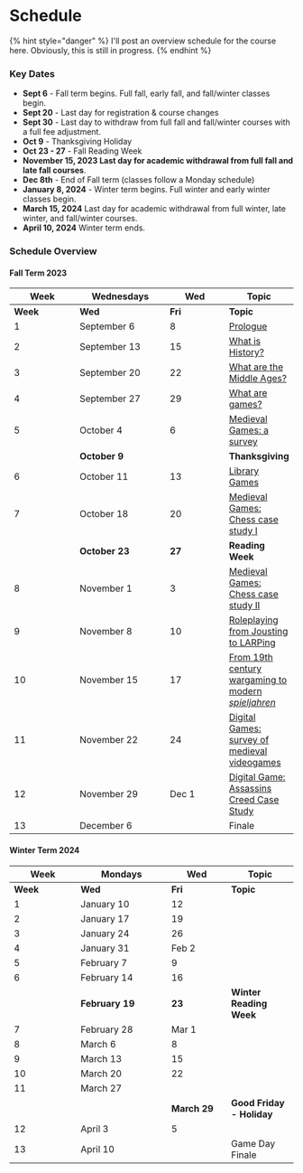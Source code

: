 # Schedule

{% hint style="danger" %}
I'll post an overview schedule for the course here. Obviously, this is still in progress.&#x20;
{% endhint %}

### Key Dates

* **Sept 6** - Fall term begins. Full fall, early fall, and fall/winter classes begin.
* **Sept 20** - Last day for registration & course changes&#x20;
* **Sept 30** - Last day to withdraw from full fall and fall/winter courses with a full fee adjustment.
* **Oct 9** -  Thanksgiving Holiday
* **Oct 23 - 27** - Fall Reading Week
* **November 15, 2023 Last day for academic withdrawal from full fall and late fall courses**.
* **Dec 8th** - End of Fall term (classes follow a Monday schedule)
* **January 8, 2024** - Winter term begins. Full winter and early winter classes begin.
* **March 15, 2024** Last day for academic withdrawal from full winter, late winter, and fall/winter courses.
* **April 10, 2024** Winter term ends.

### Schedule Overview

#### Fall Term 2023

<table data-header-hidden><thead><tr><th width="101.59055118110237">Week</th><th width="145">Wednesdays</th><th width="90">Wed</th><th>Topic</th></tr></thead><tbody><tr><td><strong>Week</strong></td><td><strong>Wed</strong></td><td><strong>Fri</strong></td><td><strong>Topic</strong></td></tr><tr><td>1</td><td>September 6</td><td>8</td><td><a href="../../pregame/welcome.md">Prologue</a></td></tr><tr><td>2</td><td>September 13</td><td>15</td><td><a href="../../hgstoolkit/what-is-history.md">What is History?</a></td></tr><tr><td>3</td><td>September 20</td><td>22</td><td><a href="../../fundamentals/what-are-the-middle-ages.md">What are the Middle Ages?</a></td></tr><tr><td>4</td><td>September 27</td><td>29</td><td><a href="../../fundamentals/what-are-games.md">What are games?</a></td></tr><tr><td>5</td><td>October 4</td><td>6</td><td><a href="../../historical-games-studies/medieval-games.md">Medieval Games: a survey</a></td></tr><tr><td></td><td><strong>October 9</strong></td><td></td><td><strong>Thanksgiving</strong></td></tr><tr><td>6</td><td>October 11</td><td>13</td><td><a href="../../historical-games-studies/library-games.md">Library Games</a></td></tr><tr><td>7</td><td>October 18</td><td>20</td><td><a href="../../historical-games-studies/case-study-chess-i.md">Medieval Games: Chess case study I</a></td></tr><tr><td></td><td><strong>October 23</strong></td><td><strong>27</strong></td><td><strong>Reading Week</strong></td></tr><tr><td>8</td><td>November 1</td><td>3</td><td><a href="../../historical-games-studies/case-study-chess-ii.md">Medieval Games: Chess case study II</a></td></tr><tr><td>9</td><td>November 8</td><td> 10</td><td><a href="../../historical-games-studies/roleplaying-from-jousting-to-larping.md">Roleplaying from Jousting to LARPing</a></td></tr><tr><td>10</td><td>November 15</td><td>17</td><td><a href="../../historical-games-studies/from-19th-wargaming-to-german-spieljahren.md">From 19th century wargaming to modern <em>spieljahren</em></a></td></tr><tr><td>11</td><td>November 22</td><td>24</td><td><a href="../../historical-games-studies/digital-games-survey-of-medieval-videogames.md">Digital Games: survey of medieval videogames</a></td></tr><tr><td>12</td><td>November 29</td><td>Dec 1</td><td><a href="../../historical-games-studies/digital-game-case-study-assassins-creed.md">Digital Game: Assassins Creed Case Study</a></td></tr><tr><td>13</td><td>December 6</td><td></td><td>Finale</td></tr></tbody></table>

#### Winter Term 2024

<table data-header-hidden><thead><tr><th width="102.28571428571428">Week</th><th width="145">Mondays</th><th width="90">Wed</th><th>Topic</th></tr></thead><tbody><tr><td><strong>Week</strong></td><td><strong>Wed</strong></td><td><strong>Fri</strong></td><td><strong>Topic</strong></td></tr><tr><td>1</td><td>January 10</td><td>12</td><td></td></tr><tr><td>2</td><td>January 17</td><td>19</td><td></td></tr><tr><td>3</td><td>January 24</td><td>26</td><td></td></tr><tr><td>4</td><td>January 31</td><td>Feb 2</td><td></td></tr><tr><td>5</td><td>February 7</td><td>9</td><td></td></tr><tr><td>6</td><td>February 14</td><td>16</td><td></td></tr><tr><td></td><td><strong>February 19</strong></td><td><strong>23</strong></td><td><strong>Winter Reading Week</strong></td></tr><tr><td>7</td><td>February 28</td><td>Mar 1</td><td></td></tr><tr><td>8</td><td>March 6</td><td>8</td><td></td></tr><tr><td>9</td><td>March 13</td><td>15</td><td></td></tr><tr><td>10</td><td>March 20</td><td>22</td><td></td></tr><tr><td>11</td><td>March 27</td><td></td><td></td></tr><tr><td></td><td></td><td><strong>March 29</strong></td><td><strong>Good Friday - Holiday</strong></td></tr><tr><td>12</td><td>April 3</td><td>5</td><td></td></tr><tr><td>13</td><td>April 10</td><td></td><td>Game Day Finale</td></tr></tbody></table>
